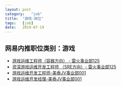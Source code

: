 ```yaml
---
layout:	post
category:	"job"
title:	"游戏-岗位"
tags:	[job]
date:	2019-07-19
---
```

## 网易内推职位类别：游戏
- [游戏运维工程师（容器方向） - 雷火事业部125](http://mobile.bole.netease.com/bole/boleDetail?id=16051&employeeId=346f03c3cda5f04c&key=all)
- [资深游戏运维开发工程师 （SRE方向）- 雷火事业部125](http://mobile.bole.netease.com/bole/boleDetail?id=15966&employeeId=346f03c3cda5f04c&key=all)
- [游戏运维开发工程师-美泰JV事业部001](http://mobile.bole.netease.com/bole/boleDetail?id=12361&employeeId=346f03c3cda5f04c&key=all)
- [游戏运维开发经理-美泰JV事业部001](http://mobile.bole.netease.com/bole/boleDetail?id=12983&employeeId=346f03c3cda5f04c&key=all)
